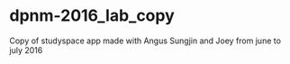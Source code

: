 # dpnm-2016_lab_copy
Copy of studyspace app made with Angus Sungjin and Joey from june to july 2016
